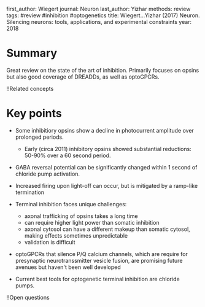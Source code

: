 first_author: Wiegert
journal: Neuron
last_author: Yizhar
methods: review
tags: #review #inhibition #optogenetics
title: Wiegert...Yizhar (2017) Neuron. Silencing neurons:  tools, applications, and experimental constraints
year: 2018

# Summary
Great review on the state of the art of inhibition. Primarily focuses on opsins but also good coverage of DREADDs, as well as optoGPCRs.

!!Related concepts


# Key points
* Some inhibitiory opsins show a decline in photocurrent amplitude over prolonged periods.
	* Early (circa 2011) inhibitory opsins showed substantial reductions:  50-90% over a 60 second period.

* GABA reversal potential can be significantly changed within 1 second of chloride pump activation. 
* Increased firing upon light-off can occur, but is mitigated by a ramp-like termination

* Terminal inhibition faces unique challenges:
	* axonal trafficking of opsins takes a long time
	* can require higher light power than somatic inhibition
	* axonal cytosol can have a different makeup than somatic cytosol, making effects sometimes unpredictable
	* validation is difficult
* optoGPCRs that silence P/Q calcium channels, which are require for presynaptic neurotranssmitter vesicle fusion, are promising future avenues but haven't been well developed
* Current best tools for optogenetic terminal inhibition are chloride pumps.

!!Open questions